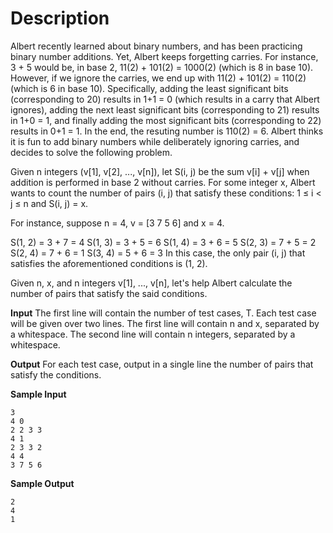# Description
Albert recently learned about binary numbers, and has been practicing binary number additions. Yet, Albert keeps forgetting carries.
For instance, 3 + 5 would be, in base 2, 11(2) + 101(2) = 1000(2) (which is 8 in base 10).
However, if we ignore the carries, we end up with 11(2) + 101(2) = 110(2) (which is 6 in base 10). Specifically, adding the least significant bits (corresponding to 20) results in 1+1 = 0 (which results in a carry that Albert ignores), adding the next least significant bits (corresponding to 21) results in 1+0 = 1, and finally adding the most significant bits (corresponding to 22) results in 0+1 = 1. In the end, the resuting number is 110(2) = 6.
Albert thinks it is fun to add binary numbers while deliberately ignoring carries, and decides to solve the following problem.

Given n integers (v[1], v[2], ..., v[n]), let S(i, j) be the sum v[i] + v[j] when addition is performed in base 2 without carries. For some integer x, Albert wants to count the number of pairs (i, j) that satisfy these conditions: 1 ≤ i < j ≤ n and S(i, j) = x.

For instance, suppose n = 4, v = [3 7 5 6] and x = 4.

S(1, 2) = 3 + 7 = 4
S(1, 3) = 3 + 5 = 6
S(1, 4) = 3 + 6 = 5
S(2, 3) = 7 + 5 = 2
S(2, 4) = 7 + 6 = 1
S(3, 4) = 5 + 6 = 3
In this case, the only pair (i, j) that satisfies the aforementioned conditions is (1, 2).

Given n, x, and n integers v[1], ..., v[n], let's help Albert calculate the number of pairs that satisfy the said conditions.

**Input**
The first line will contain the number of test cases, T.
Each test case will be given over two lines.
The first line will contain n and x, separated by a whitespace.
The second line will contain n integers, separated by a whitespace.

**Output**
For each test case, output in a single line the number of pairs that satisfy the conditions.

**Sample Input**

```
3
4 0
2 2 3 3
4 1
2 3 3 2
4 4
3 7 5 6
```

**Sample Output**

```
2
4
1
```